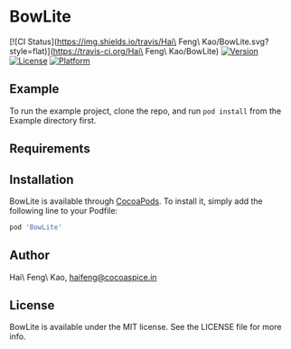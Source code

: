 # BowLite

[![CI Status](https://img.shields.io/travis/Hai\ Feng\ Kao/BowLite.svg?style=flat)](https://travis-ci.org/Hai\ Feng\ Kao/BowLite)
[![Version](https://img.shields.io/cocoapods/v/BowLite.svg?style=flat)](https://cocoapods.org/pods/BowLite)
[![License](https://img.shields.io/cocoapods/l/BowLite.svg?style=flat)](https://cocoapods.org/pods/BowLite)
[![Platform](https://img.shields.io/cocoapods/p/BowLite.svg?style=flat)](https://cocoapods.org/pods/BowLite)

## Example

To run the example project, clone the repo, and run `pod install` from the Example directory first.

## Requirements

## Installation

BowLite is available through [CocoaPods](https://cocoapods.org). To install
it, simply add the following line to your Podfile:

```ruby
pod 'BowLite'
```

## Author

Hai\ Feng\ Kao, haifeng@cocoaspice.in

## License

BowLite is available under the MIT license. See the LICENSE file for more info.
